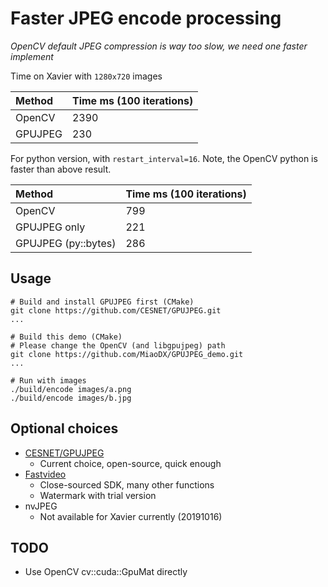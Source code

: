 # Faster JPEG encode processing

*OpenCV default JPEG compression is way too slow, we need one faster implement*

Time on Xavier with `1280x720` images

| Method | Time ms (100 iterations) |
| :-----| :---- | 
| OpenCV | 2390  |
| GPUJPEG | 230  |

For python version, with `restart_interval=16`. Note, the OpenCV python is faster than above result.

| Method | Time ms (100 iterations) |
| :-----| :---- | 
| OpenCV | 799  |
| GPUJPEG only | 221  |
| GPUJPEG (py::bytes) | 286  |

## Usage

``` vi
# Build and install GPUJPEG first (CMake)
git clone https://github.com/CESNET/GPUJPEG.git
...

# Build this demo (CMake)
# Please change the OpenCV (and libgpujpeg) path
git clone https://github.com/MiaoDX/GPUJPEG_demo.git
...

# Run with images
./build/encode images/a.png
./build/encode images/b.jpg
```

## Optional choices

* [CESNET/GPUJPEG](https://github.com/CESNET/GPUJPEG.git) 
  - Current choice, open-source, quick enough
* [Fastvideo](https://www.fastcompression.com/)
  - Close-sourced SDK, many other functions
  - Watermark with trial version
* nvJPEG
  - Not available for Xavier currently (20191016)

## TODO

* Use OpenCV cv::cuda::GpuMat directly
